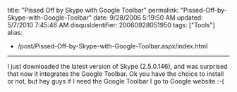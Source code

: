 title: "Pissed Off by Skype with Google Toolbar"
permalink: "Pissed-Off-by-Skype-with-Google-Toolbar"
date: 9/28/2006 5:19:50 AM
updated: 5/7/2010 7:45:46 AM
disqusIdentifier: 20060928051950
tags: ["Tools"]
alias:
 - /post/Pissed-Off-by-Skype-with-Google-Toolbar.aspx/index.html
---
I just downloaded the latest version of Skype (2.5.0.146), and was surprised that now it integrates the Google Toolbar. Ok you have the choice to install or not, but hey guys if I need the Google Toolbar I go to Google website :-(
